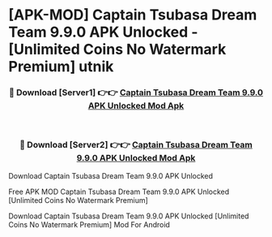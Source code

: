 # [APK-MOD] Captain Tsubasa  Dream Team 9.9.0 APK Unlocked - [Unlimited Coins No Watermark Premium] utnik



<div align="center">
<h3>🔴 Download [Server1] 👉👉 <a href="https://momento.my/?title=Captain_Tsubasa__Dream_Team_9.9.0_APK_Unlocked">Captain Tsubasa  Dream Team 9.9.0 APK Unlocked Mod Apk</a></h3><br>

<h3>🔴 Download [Server2] 👉👉 <a href="https://momento.my/?title=Captain_Tsubasa__Dream_Team_9.9.0_APK_Unlocked">Captain Tsubasa  Dream Team 9.9.0 APK Unlocked Mod Apk</a></h3>
</div>



Download Captain Tsubasa  Dream Team 9.9.0 APK Unlocked 

Free APK MOD Captain Tsubasa  Dream Team 9.9.0 APK Unlocked [Unlimited Coins No Watermark Premium]

Download Captain Tsubasa  Dream Team 9.9.0 APK Unlocked [Unlimited Coins No Watermark Premium] Mod For Android
